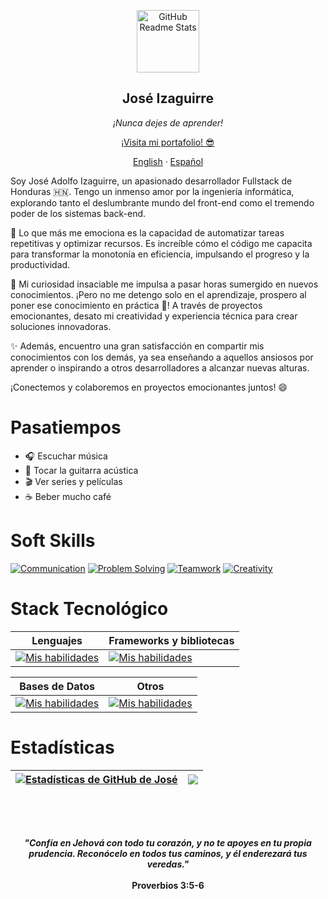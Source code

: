 <p align="center">
 <img width="100px" src="https://res.cloudinary.com/dcomaubkq/image/upload/v1687378890/portfolio/ggui3mvp1rcqpf2ako1z.png" align="center" alt="GitHub Readme Stats" />
 <h2 align="center">José Izaguirre</h2>
 <p align="center"><i>¡Nunca dejes de aprender!</i></p>
</p>

  <p align="center">
    <a href="www.joseiz.com" target="_blank">¡Visita mi portafolio! 😎</a>
  </p>
  <p align="center">
    <a href="../README.md">English</a>
    ·
    <a href="/languages/readme_es.md">Español</a>
  </p>
</p>


Soy José Adolfo Izaguirre, un apasionado desarrollador Fullstack de Honduras 🇭🇳. Tengo un inmenso amor por la ingeniería informática, explorando tanto el deslumbrante mundo del front-end como el tremendo poder de los sistemas back-end.

🚀 Lo que más me emociona es la capacidad de automatizar tareas repetitivas y optimizar recursos. Es increíble cómo el código me capacita para transformar la monotonía en eficiencia, impulsando el progreso y la productividad.

🔭 Mi curiosidad insaciable me impulsa a pasar horas sumergido en nuevos conocimientos. ¡Pero no me detengo solo en el aprendizaje, prospero al poner ese conocimiento en práctica 💪! A través de proyectos emocionantes, desato mi creatividad y experiencia técnica para crear soluciones innovadoras.

✨ Además, encuentro una gran satisfacción en compartir mis conocimientos con los demás, ya sea enseñando a aquellos ansiosos por aprender o inspirando a otros desarrolladores a alcanzar nuevas alturas.

¡Conectemos y colaboremos en proyectos emocionantes juntos! 😄

# Pasatiempos

- :headphones: Escuchar música
- :guitar: Tocar la guitarra acústica
- :clapper: Ver series y películas
- :coffee: Beber mucho café

# Soft Skills

[![Communication](https://img.shields.io/badge/Comunicación-Excelente-brightgreen)]()
[![Problem Solving](https://img.shields.io/badge/Resolución%20de%20problemas-Avanzado-blue)]()
[![Teamwork](https://img.shields.io/badge/Trabajo%20en%20equipo-Competente-yellow)]()
[![Creativity](https://img.shields.io/badge/Creatividad-Alta-orange)]()

# Stack Tecnológico

| Lenguajes | Frameworks y bibliotecas |
| --- | --- |
| [![Mis habilidades](https://skillicons.dev/icons?i=java,cpp,php,js,ts)](https://skillicons.dev) | [![Mis habilidades](https://skillicons.dev/icons?i=spring,nodejs,express,nestjs,nextjs,angular,react,rxjs,redux)](https://skillicons.dev) |

| Bases de Datos | Otros |
| --- | --- |
| [![Mis habilidades](https://skillicons.dev/icons?i=mysql,postgres,mongo,firebase)](https://skillicons.dev) | [![Mis habilidades](https://skillicons.dev/icons?i=html,css,scss,tailwind,docker,maven,gcp,netlify,vercel,git,github,gitlab,idea,postman,vscode)](https://skillicons.dev) |


# Estadísticas
| <a href="https://github.com/JoseAFlores777/github-readme-stats"><img align="center" src="https://github-readme-stats.vercel.app/api?username=JoseAFlores777&show_icons=true&include_all_commits=true&theme=buefy&hide_border=true" alt="Estadísticas de GitHub de José" /></a> | <a href="https://github.com/JoseAFlores777/github-readme-stats"><img align="center" src="https://github-readme-stats.vercel.app/api/top-langs/?username=JoseAFlores777&layout=compact&theme=buefy&hide_border=true" /></a> |
| ------------- | ------------- |

<br><br>
<h2></h2>

<h4 align="center">
  <i>
    "Confía en Jehová con todo tu corazón, y no te apoyes en tu propia prudencia. Reconócelo en todos tus caminos, y él enderezará tus veredas."
  </i>
  <br><br>
  <strong align="right">Proverbios 3:5-6</strong>
</h4>

